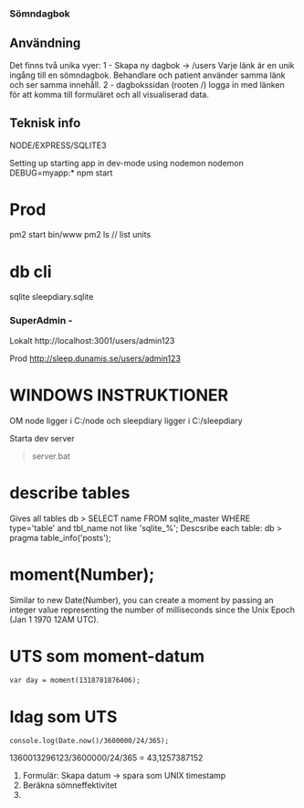 ### Sömndagbok

## Användning
Det finns två unika vyer:
1 - Skapa ny dagbok -> /users
Varje länk är en unik ingång till en sömndagbok. Behandlare och patient använder samma länk och ser samma innehåll.
2 - dagbokssidan (rooten /) logga in med länken för att komma till formuläret och all visualiserad data.

## Teknisk info
NODE/EXPRESS/SQLITE3

Setting up 
starting app in dev-mode using nodemon
nodemon DEBUG=myapp:* npm start

# Prod
pm2 start bin/www 
pm2 ls // list units

# db cli
sqlite sleepdiary.sqlite

### SuperAdmin - 
Lokalt
http://localhost:3001/users/admin123

Prod
http://sleep.dunamis.se/users/admin123

# WINDOWS INSTRUKTIONER

OM node ligger i C:/node och sleepdiary ligger i C:/sleepdiary

Starta dev server
> server.bat

# describe tables
Gives all tables
    db > SELECT name FROM sqlite_master WHERE type='table' and tbl_name not like 'sqlite_%';
Descsribe each table:
    db > pragma table_info('posts');


# moment(Number);
Similar to new Date(Number), you can create a moment by passing an integer value 
representing the number of milliseconds since the Unix Epoch (Jan 1 1970 12AM UTC).

# UTS som moment-datum
` var day = moment(1318781876406); `

# Idag som UTS
` console.log(Date.now()/3600000/24/365); `

1360013296123/3600000/24/365 = 43,1257387152


1. Formulär:
    Skapa datum -> spara som UNIX timestamp
2. Beräkna sömneffektivitet
3. 